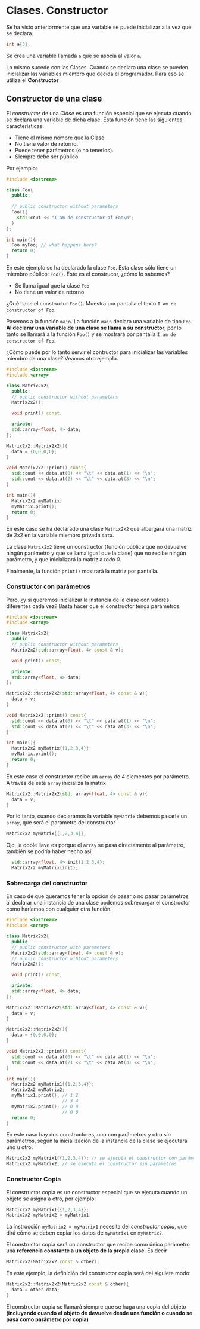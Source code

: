 # Clases. Constructor

Se ha visto anteriormente que una variable se puede inicializar a la vez que se declara.

```cpp
int a{3};
```
Se crea una variable llamada `a` que se asocia al valor `a`.

Lo mismo sucede con las Clases. Cuando se declara una clase se pueden inicializar las variables miembro que decida el programador. Para eso se utiliza el **Constructor**

## Constructor de una clase

El *constructor* de una *Clase* es una función especial que se ejecuta cuando se declara una variable de dicha clase. Esta función tiene las siguientes características:

  * Tiene el mismo nombre que la Clase.
  * No tiene valor de retorno.
  * Puede tener parámetros (o no tenerlos).
  * Siempre debe ser público.

Por ejemplo:

```cpp
#include <iostream>

class Foo{
  public:
  
  // public constructor without parameters
  Foo(){
    std::cout << "I am de constructor of Foo\n";
  }
};

int main(){
  Foo myFoo; // what happens here?
  return 0;
}
```

En este ejemplo se ha declarado la clase `Foo`. Esta clase sólo tiene un miembro público: `Foo()`. Este es el construcor, ¿cómo lo sabemos?
  * Se llama igual que la clase `Foo`
  * No tiene un valor de retorno.

¿Qué hace el constructor `Foo()`. Muestra por pantalla el texto `I am de constructor of Foo`.

Pasemos a la función `main`. La función `main` declara una variable de tipo `Foo`. **Al declarar una variable de una clase se llama a su constructor**, por lo tanto se llamará a la función `Foo()` y se mostrará por pantalla `I am de constructor of Foo`.

¿Cómo puede por lo tanto servir el contructor para inicializar las variables miembro de una clase? Veamos otro ejemplo.

```cpp
#include <iostream>
#include <array>

class Matrix2x2{
  public:
  // public constructor without parameters
  Matrix2x2();

  void print() const;

  private:
  std::array<float, 4> data;
};

Matrix2x2::Matrix2x2(){
  data = {0,0,0,0};
}

void Matrix2x2::print() const{
  std::cout << data.at(0) << "\t" << data.at(1) << "\n";
  std::cout << data.at(2) << "\t" << data.at(3) << "\n";
}

int main(){
  Matrix2x2 myMatrix;
  myMatrix.print();
  return 0;
}
``` 

En este caso se ha declarado una clase `Matrix2x2` que albergará una matriz de 2x2 en la variable miembro privada `data`.

La clase `Matrix2x2` tiene un constructor (función pública que no devuelve ningún parámetro y que se llama igual que la clase) que no recibe ningún parámetro, y que inicializará la matriz a *todo 0*.

Finalmente, la función `print()` mostrará la matriz por pantalla.

### Constructor con parámetros

Pero, ¿y si queremos inicializar la instancia de la clase con valores diferentes cada vez? Basta hacer que el constructor tenga parámetros.

```cpp
#include <iostream>
#include <array>

class Matrix2x2{
  public:
  // public constructor without parameters
  Matrix2x2(std::array<float, 4> const & v);

  void print() const;

  private:
  std::array<float, 4> data;
};

Matrix2x2::Matrix2x2(std::array<float, 4> const & v){
  data = v;
}

void Matrix2x2::print() const{
  std::cout << data.at(0) << "\t" << data.at(1) << "\n";
  std::cout << data.at(2) << "\t" << data.at(3) << "\n";
}

int main(){
  Matrix2x2 myMatrix{{1,2,3,4}};
  myMatrix.print();
  return 0;
}
```

En este caso el constructor recibe un `array` de 4 elementos por parámetro. A través de este `array` inicializa la matrix

```cpp
Matrix2x2::Matrix2x2(std::array<float, 4> const & v){
  data = v;
}
``` 

Por lo tanto, cuando declaramos la variable `myMatrix` debemos pasarle un `array`, que será el parámetro del constructor

```cpp
Matrix2x2 myMatrix{{1,2,3,4}};
```

Ojo, la doble llave es porque el `array` se pasa directamente al parámetro, también se podría haber hecho así:

```cpp
  std::array<float, 4> init{1,2,3,4};
  Matrix2x2 myMatrix{init};
```

### Sobrecarga del constructor

En caso de que queramos tener la opción de pasar o no pasar parámetros al declarar una instancia de una clase podemos sobrecargar el constructor como haríamos con cualquier otra función.

```cpp
#include <iostream>
#include <array>

class Matrix2x2{
  public:
  // public constructor with parameters
  Matrix2x2(std::array<float, 4> const & v);
  // public constructor wihtout parameters
  Matrix2x2();

  void print() const;

  private:
  std::array<float, 4> data;
};

Matrix2x2::Matrix2x2(std::array<float, 4> const & v){
  data = v;
}

Matrix2x2::Matrix2x2(){
  data = {0,0,0,0};
}

void Matrix2x2::print() const{
  std::cout << data.at(0) << "\t" << data.at(1) << "\n";
  std::cout << data.at(2) << "\t" << data.at(3) << "\n";
}

int main(){
  Matrix2x2 myMatrix1{{1,2,3,4}};
  Matrix2x2 myMatrix2;
  myMatrix1.print(); // 1 2
                     // 3 4
  myMatrix2.print(); // 0 0
                     // 0 0
  return 0;
}
``` 

En este caso hay dos constructores, uno con parámetros y otro sin parámetros, según la inicialización de la instancia de la clase se ejecutará uno u otro:

```cpp
Matrix2x2 myMatrix1{{1,2,3,4}}; // se ejecuta el constructor con parámetros
Matrix2x2 myMatrix2; // se ejecuta el constructor sin parámetros
```

### Constructor Copia

El constructor copia es un constructor especial que se ejecuta cuando un objeto se asigna a otro, por ejemplo:

```cpp
Matrix2x2 myMatrix1{{1,2,3,4}};
Matrix2x2 myMatrix2 = myMatrix1;
```
La instrucción `myMatrix2 = myMatrix1` necesita del *constructor copia*, que dirá cómo se deben copiar los datos de `myMatrix1` en `myMatrix2`.

El constructor copia será un constructor que recibe como único parámetro una **referencia constante a un objeto de la propia clase**. Es decir 

```cpp
Matrix2x2(Matrix2x2 const & other);
```
En este ejemplo, la definición del constructor copia será del siguiete modo:

```cpp
Matrix2x2::Matrix2x2(Matrix2x2 const & other){
  data = other.data;
}
```
El constructor copia se llamará siempre que se haga una copia del objeto **(incluyendo cuando el objeto de devuelve desde una función o cuando se pasa como parámetro por copia)**
